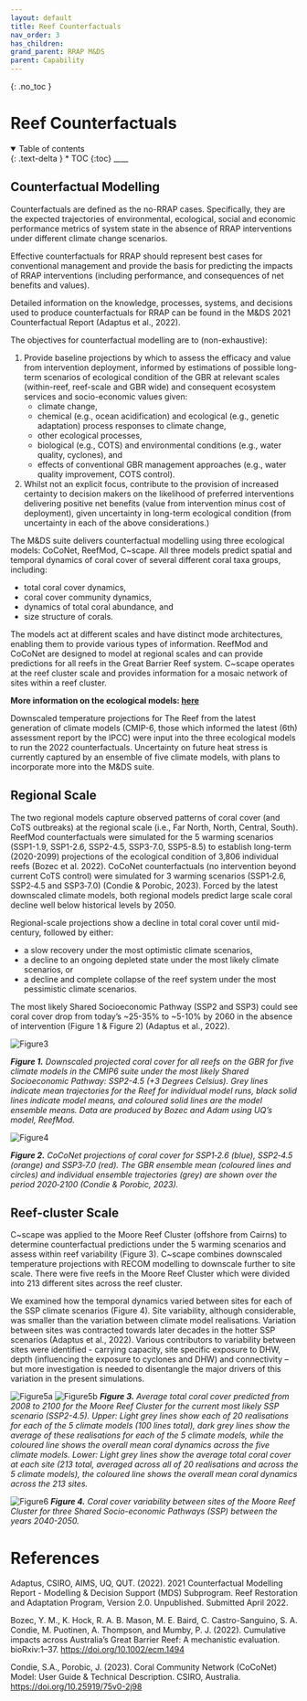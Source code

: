 ```yaml
---
layout: default
title: Reef Counterfactuals
nav_order: 3
has_children: 
grand_parent: RRAP M&DS
parent: Capability
---
```

{: .no_toc }

# Reef Counterfactuals

<details  open markdown="block">
  <summary>
    Table of contents
  </summary>
{: .text-delta }
* TOC
{:toc}
____
</details>

## Counterfactual Modelling

Counterfactuals are defined as the no-RRAP cases. Specifically, they are the expected trajectories of environmental, ecological, social and economic performance metrics of system state in the absence of RRAP interventions under different climate change scenarios. 

Effective counterfactuals for RRAP should represent best cases for conventional management and provide the basis for predicting the impacts of RRAP interventions (including performance, and consequences of net benefits and values). 

Detailed information on the knowledge, processes, systems, and decisions used to produce counterfactuals for RRAP can be found in the M&DS 2021 Counterfactual Report (Adaptus et al., 2022).

The objectives for counterfactual modelling are to (non-exhaustive):

1. Provide baseline projections by which to assess the efficacy and value from intervention deployment, informed by estimations of possible long-term scenarios of ecological condition of the GBR at relevant scales (within-reef, reef-scale and GBR wide) and consequent ecosystem services and socio-economic values given:
    - climate change,
    - chemical (e.g., ocean acidification) and ecological (e.g., genetic adaptation) process responses to climate change,
    - other ecological processes,
    - biological (e.g., COTS) and environmental conditions (e.g., water quality, cyclones), and
    - effects of conventional GBR management approaches (e.g., water quality improvement, COTS control).
2. Whilst not an explicit focus, contribute to the provision of increased certainty to decision makers on the likelihood of preferred interventions delivering positive net benefits (value from intervention minus cost of deployment), given uncertainty in long-term ecological condition (from uncertainty in each of the above considerations.)

The M&DS suite delivers counterfactual modelling using three ecological models: CoCoNet, ReefMod, C~scape. All three models predict spatial and temporal dynamics of coral cover of several different coral taxa groups, including:
- total coral cover dynamics,
- coral cover community dynamics,
- dynamics of total coral abundance, and 
- size structure of corals. 

The models act at different scales and have distinct mode architectures, enabling them to provide various types of information. ReefMod and CoCoNet are designed to model at regional scales and can provide predictions for all reefs in the Great Barrier Reef system. C~scape operates at the reef cluster scale and provides information for a mosaic network of sites within a reef cluster.

**More information on the ecological models: [here](../../modelling/ecological_mod)** 

Downscaled temperature projections for The Reef from the latest generation of climate models (CMIP-6, those which informed the latest (6th) assessment report by the IPCC) were input into the three ecological models to run the 2022 counterfactuals. Uncertainty on future heat stress is currently captured by an ensemble of five climate models, with plans to incorporate more into the M&DS suite. 

## Regional Scale

The two regional models capture observed patterns of coral cover (and CoTS outbreaks) at the regional scale (i.e., Far North, North, Central, South). ReefMod counterfactuals were simulated for the 5 warming scenarios (SSP1-1.9, SSP1-2.6, SSP2-4.5, SSP3-7.0, SSP5-8.5) to establish long-term (2020-2099) projections of the ecological condition of 3,806 individual reefs (Bozec et al. 2022). CoCoNet counterfactuals (no intervention beyond current CoTS control) were simulated for 3 warming scenarios (SSP1‐2.6, SSP2‐4.5 and SSP3‐7.0) (Condie & Porobic, 2023). Forced by the latest downscaled climate models, both regional models predict large scale coral decline well below historical levels by 2050.

Regional-scale projections show a decline in total coral cover until mid-century, followed by either:
- a slow recovery under the most optimistic climate scenarios, 
- a decline to an ongoing depleted state under the most likely climate scenarios, or 
- a decline and complete collapse of the reef system under the most pessimistic climate scenarios.

The most likely Shared Socioeconomic Pathway (SSP2 and SSP3) could see coral cover drop from today’s ~25-35% to ~5-10% by 2060 in the absence of intervention (Figure 1 & Figure 2) (Adaptus et al., 2022). 

![Figure3](../../assets/images/capability/counterfactual_figure_3.png)

***Figure 1.** Downscaled projected coral cover for all reefs on the GBR for five climate models in the CMIP6 suite under the most likely Shared Socioeconomic Pathway: SSP2-4.5 (+3 Degrees Celsius). Grey lines indicate mean trajectories for the Reef for individual model runs, black solid lines indicate model means, and coloured solid lines are the model ensemble means. Data are produced by Bozec and Adam using UQ’s model, ReefMod.*

![Figure4](../../assets/images/capability/counterfactual_figure_4.png)

***Figure 2.** CoCoNet projections of coral cover for SSP1‐2.6 (blue), SSP2‐4.5 (orange) and SSP3‐7.0 (red). The GBR ensemble mean (coloured lines and circles) and individual ensemble trajectories (grey) are shown over the period 2020‐2100 (Condie & Porobic, 2023).*

## Reef-cluster Scale

 C~scape was applied to the Moore Reef Cluster (offshore from Cairns) to determine counterfactual predictions under the 5 warming scenarios and assess within reef variability (Figure 3). C~scape combines downscaled temperature projections with RECOM modelling to downscale further to site scale. There were five reefs in the Moore Reef Cluster which were divided into 213 different sites across the reef cluster.
 
 We examined how the temporal dynamics varied between sites for each of the SSP climate scenarios (Figure 4). Site variability, although considerable, was smaller than the variation between climate model realisations. Variation between sites was contracted towards later decades in the hotter SSP scenarios (Adaptus et al., 2022). Various contributors to variability between sites were identified - carrying capacity, site specific exposure to DHW, depth (influencing the exposure to cyclones and DHW) and connectivity – but more investigation is needed to disentangle the major drivers of this variation in the present simulations. 

 ![Figure5a](../../assets/images/capability/counterfactual_figure_5a.png)
 ![Figure5b](../../assets/images/capability/counterfactual_figure_5b.png)
 ***Figure 3.** Average total coral cover predicted from 2008 to 2100 for the Moore Reef Cluster for the current most likely SSP scenario (SSP2-4.5). Upper: Light grey lines show each of 20 realisations for each of the 5 climate models (100 lines total), dark grey lines show the average of these realisations for each of the 5 climate models, while the coloured line shows the overall mean coral dynamics across the five climate models. Lower: Light grey lines show the average total coral cover at each site (213 total, averaged across all of 20 realisations and across the 5 climate models), the coloured line shows the overall mean coral dynamics across the 213 sites.*


![Figure6](../../assets/images/capability/counterfactual_figure_6.png)
***Figure 4.** Coral cover variability between sites of the Moore Reef Cluster for three Shared Socio-economic Pathways (SSP) between the years 2040-2050.*


# References
 
 Adaptus, CSIRO, AIMS, UQ, QUT. (2022). 2021 Counterfactual Modelling Report - Modelling & Decision Support (MDS) Subprogram. Reef Restoration and Adaptation Program, Version 2.0. Unpublished. Submitted April 2022. 

 Bozec, Y. M., K. Hock, R. A. B. Mason, M. E. Baird, C. Castro-Sanguino, S. A. Condie, M. Puotinen, A. Thompson, and Mumby, P. J. (2022). Cumulative impacts across Australia’s Great Barrier Reef: A mechanistic evaluation. bioRxiv:1–37. https://doi.org/10.1002/ecm.1494

 Condie, S.A., Porobic, J. (2023). Coral Community Network (CoCoNet) Model: User Guide & Technical Description. CSIRO, Australia. https://doi.org/10.25919/75v0-2j98



